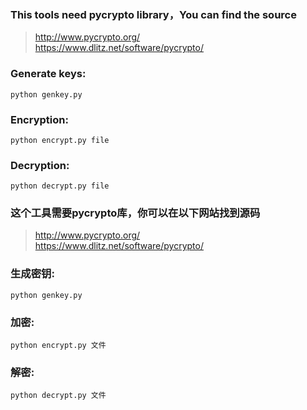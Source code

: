 ### This tools need pycrypto library，You can find the source
> http://www.pycrypto.org/<br/>
> https://www.dlitz.net/software/pycrypto/

### Generate keys:
    python genkey.py

### Encryption:
    python encrypt.py file

### Decryption:
    python decrypt.py file


### 这个工具需要pycrypto库，你可以在以下网站找到源码
> http://www.pycrypto.org/<br/>
> https://www.dlitz.net/software/pycrypto/

### 生成密钥:
    python genkey.py

### 加密:
    python encrypt.py 文件

### 解密:
    python decrypt.py 文件

